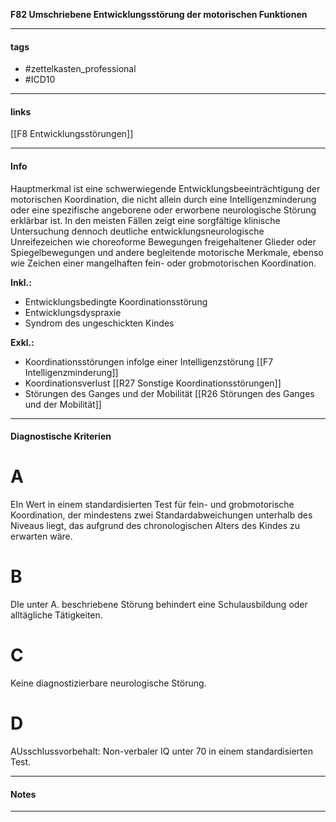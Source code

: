 __F82 Umschriebene Entwicklungsstörung der motorischen Funktionen__

___________________________________________
#### tags

- #zettelkasten_professional
- #ICD10 
___________________________________________
#### links

[[F8 Entwicklungsstörungen]]

___________________________________________
#### Info
Hauptmerkmal ist eine schwerwiegende Entwicklungsbeeinträchtigung der motorischen Koordination, die nicht allein durch eine Intelligenzminderung oder eine spezifische angeborene oder erworbene neurologische Störung erklärbar ist. In den meisten Fällen zeigt eine sorgfältige klinische Untersuchung dennoch deutliche entwicklungsneurologische Unreifezeichen wie choreoforme Bewegungen freigehaltener Glieder oder Spiegelbewegungen und andere begleitende motorische Merkmale, ebenso wie Zeichen einer mangelhaften fein- oder grobmotorischen Koordination.

**Inkl.:**
- Entwicklungsbedingte Koordinationsstörung  
- Entwicklungsdyspraxie  
- Syndrom des ungeschickten Kindes

**Exkl.:**
- Koordinationsstörungen infolge einer Intelligenzstörung [[F7 Intelligenzminderung]]
- Koordinationsverlust [[R27 Sonstige Koordinationsstörungen]]  
- Störungen des Ganges und der Mobilität [[R26 Störungen des Ganges und der Mobilität]]
___________________________________________
#### Diagnostische Kriterien

# A
EIn Wert in einem standardisierten Test für fein- und grobmotorische Koordination, der mindestens zwei Standardabweichungen unterhalb des Niveaus liegt, das aufgrund des chronologischen Alters des Kindes zu erwarten wäre.

# B
DIe unter A. beschriebene Störung behindert eine Schulausbildung oder alltägliche Tätigkeiten.

# C
Keine diagnostizierbare neurologische Störung.

# D
AUsschlussvorbehalt: Non-verbaler IQ unter 70 in einem standardisierten Test.
___________________________________________
#### Notes

___________________________________________

